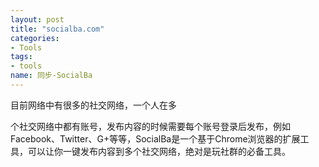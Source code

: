 ```yaml
---
layout: post
title: "socialba.com"
categories:
- Tools
tags: 
- tools
name: 同步-SocialBa
---
```



目前网络中有很多的社交网络，一个人在多
<!--break-->
个社交网络中都有账号，发布内容的时候需要每个账号登录后发布，例如Facebook、Twitter、G+等等，SocialBa是一个基于Chrome浏览器的扩展工具，可以让你一键发布内容到多个社交网络，绝对是玩社群的必备工具。
